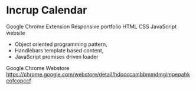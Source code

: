 # Incrup Calendar
Google Chrome Extension
Responsive portfolio HTML CSS JavaScript website

- Object oriented programming pattern,
- Handlebars template based content,
- JavaScript promises driven loader

Google Chrome Webstore
https://chrome.google.com/webstore/detail/hdocccambbmmdmgimpepahkcofcopccf
